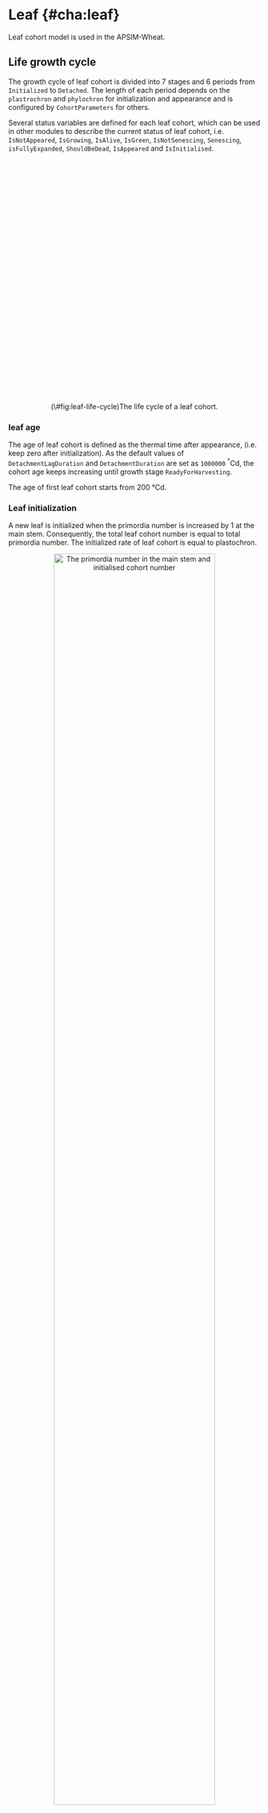 # Leaf {#cha:leaf}






Leaf cohort model is used in the APSIM-Wheat.

## Life growth cycle

The growth cycle of leaf cohort is divided into 7 stages and 6 periods from `Initialized` to `Detached`. The length of each period depends on the `plastrochron` and `phylochron` for initialization and appearance and is configured by `CohortParameters` for others.

Several status variables are defined for each leaf cohort, which can be used in other modules to describe the current status of leaf cohort, i.e. `IsNotAppeared`, `IsGrowing`, `IsAlive`, `IsGreen`, `IsNotSenescing`, `Senescing`, `isFullyExpanded`, `ShouldBeDead`, `IsAppeared` and `IsInitialised`. 

<div class="fig-input">
<div class="figure" style="text-align: center">
<!--html_preserve--><div id="htmlwidget-f6ea0645d1cfd0e1944f" style="width:95%;height:470.4px;" class="DiagrammeR html-widget"></div>
<script type="application/json" data-for="htmlwidget-f6ea0645d1cfd0e1944f">{"x":{"diagram":"sequenceDiagram;\n\tInitialized->>Appeared: Appearance \n\tAppeared->>Expanded: GrowthDuration\n\tExpanded->>Senescing: LagDuration\n\tSenescing->>Senesced: SenescenceDuration\n\tSenesced->>Detaching: DetachmentLagDuration\n\tDetaching->>Detached: DetachmentDuration\n    Initialized->Appeared: IsNotAppeared\n    Initialized->Expanded: IsGrowing\n\tInitialized->>Senesced: IsAlive\n\tInitialized->>Senesced: IsGreen\n\tInitialized->>Senescing: IsNotSenescing\n\tSenescing->>Senesced: IsSenescing\n\tExpanded->>Detached: IsFullyExpanded\n\tSenesced->>Detached: ShouldBeDead\n\tSenesced->>Detached: Finished\n\tAppeared->>Detached: IsAppeared\n\tInitialized->>Detached: IsInitialised\n"},"evals":[],"jsHooks":[]}</script><!--/html_preserve-->
<p class="caption">(\#fig:leaf-life-cycle)The life cycle of a leaf cohort.</p>
</div>
</div>



### leaf age

The age of leaf cohort is defined as the thermal time after appearance, (i.e. keep zero after initialization). As the default values of `DetachmentLagDuration` and `DetachmentDuration` are set as `1000000` <sup>&deg;</sup>Cd, the cohort age keeps increasing until growth stage `ReadyForHarvesting`.

<div class="fig-output">

</div>

<div class="rmdimportant">
<p>The age of first leaf cohort starts from 200 °Cd.</p>
</div>


### Leaf initialization

A new leaf is initialized when the primordia number is increased by 1 at the main stem. Consequently, the total leaf cohort number is equal to total primordia number. The initialized rate of leaf cohort is equal to plastochron.

<div class="fig-output">

<div class="figure" style="text-align: center">
<img src="leaf_files/figure-html/leaf-init-number-1.png" alt="The primordia number in the main stem and initialised cohort number" width="80%" />
<p class="caption">(\#fig:leaf-init-number)The primordia number in the main stem and initialised cohort number</p>
</div>
</div>


<div class="rmdimportant">
<p>The plastochron supposed to 1.1 times of phyllochron. However the slope of Figure @ref(fig:leaf-init-number)B (plastochron) is constant which is contrast with the slope of @ref(fig:leaf-appear-number)B (phyllochron).</p>
</div>


### Leaf appearance 
A new leaf is appeared when the node number is increased by 1 at the main stem. Consequently, the appearance rate of leaf cohort is equal to phyllochron. Most of parameters of leaf cohort are determined at leaf appearance. 


<div class="fig-output">

<div class="figure" style="text-align: center">
<img src="leaf_files/figure-html/leaf-appear-number-1.png" alt="The node number in the main stem and appeared cohort number" width="80%" />
<p class="caption">(\#fig:leaf-appear-number)The node number in the main stem and appeared cohort number</p>
</div>
</div>

### Growth duration

In APSIM-Wheat model, leaf expansion of cohort $i$ starts from appearance of leaf tip $i$, i.e. the expasion of leaf cohort in the sheath is ignored which does not contribute to green leaf or leaf area index. The growth duration of spring wheat is close to one phylochron as the synchronization of leaf blade and sheath   [@skinner_elongation_1995].

As the variation of phyllochron (Fig. \@ref(fig:str-phyllochron)), the growth duration also changes by cohort rank. The growth duration of flag leaf is shorter than secondary leaf as the fraction of flag leaf (Fig. \@ref(fig:final-leaf-fraction).

<div class="fig-output">

</div>


### Lag duration 

Lag duration (full functional duration) is defined as 4 phyllochrons for leaf appeared during vegetative period (from emergence to terminal spikelet). For leaf cohort appeared during stem elongation period (from terminal spikelet to flag leaf), the lag duration equals to total length from stage `FlagLeaf` to stage `EndGrainFill` minus 3 phyllochron (`senescence duration`), i.e. flag leaf is completely death at the stage `EndGrainFill`. 


<div class="fig-output">

</div>

### Senescene and detachment duration

Senescence duration is defined as 3 phyllochrons. Detachment lag and detachment duration are set as a big value `1000000` which assumes no detachment in wheat. Actually all leaves are detached at `Harvesting` event. 

Figure \@ref(fig:leaf-cohort-number) shows the number of leaf cohort for expanding, initialized, appeared, senescing and dead cohort.

<div class="fig-output">
<div class="figure" style="text-align: center">
<img src="leaf_files/figure-html/leaf-cohort-number-1.png" alt="Initialized, appeared and expanding cohort number" width="80%" />
<p class="caption">(\#fig:leaf-cohort-number)Initialized, appeared and expanding cohort number</p>
</div>
</div>

<div class="rmdimportant">
<p>The expanding leaves are jumping up and down which is caused by the strange duration of leaf growth. We should expect the same growth duration for Leaf 1 and Leaf 2, Leaf 3, 4 and 6.</p>
</div>

### Drought stress

After appearance, leaf development is accelerated by the drought stress through increasing the daily thermal time, i.e. leaf age is accelerated by drought. The factor of acceleration depends on the ratio of water supply and demand (Figure \@ref(fig:water-supply-demand-ratio)). Daily thermal time is doubled when there is no water supply (i.e. Ratio of water supply and demand equals to zero), and no acceleration when ratio above 0.7 (The values in Figure \@ref(fig:leaf-development-drought) plus one).


<div class="fig-input">
<div class="figure" style="text-align: center">
<img src="leaf_files/figure-html/leaf-development-drought-1.png" alt="Drought stress accelerates leaf development. Daily thermal time is doubled when there is no water supply (i.e. Ratio of water supply and demand equals to zero), and no acceleration when ratio above 0.7." width="80%" />
<p class="caption">(\#fig:leaf-development-drought)Drought stress accelerates leaf development. Daily thermal time is doubled when there is no water supply (i.e. Ratio of water supply and demand equals to zero), and no acceleration when ratio above 0.7.</p>
</div>
</div>


```csharp
//Acellerate thermal time accumulation if crop is water stressed.
double _ThermalTime;
if ((LeafCohortParameters.DroughtInducedSenAcceleration != null) && (IsFullyExpanded))
    _ThermalTime = TT * LeafCohortParameters.DroughtInducedSenAcceleration.Value;
else _ThermalTime = TT;

```


## Cohort population

Cohort population is initialized as the total stem population at appearance of leaf cohort, and proportionally reduced by plant and stem mortalities (\@ref(#sec-structure-mortality)) at each day after appearance.

<div class='fig-output'>

</div>

The total leaf number is multiplied by leaf cohort number and stem number (Figure \@ref(fig:leaf-number)).

<div class="fig-output">
<div class="figure" style="text-align: center">
<img src="leaf_files/figure-html/leaf-number-1.png" alt="Appeared number of green, senesced and total leaves" width="80%" />
<p class="caption">(\#fig:leaf-number)Appeared number of green, senesced and total leaves</p>
</div>
</div>



<div class="rmdimportant">
<p>The tiller death is detached from plants, but leaf death isn't detached.</p>
</div>


The fraction of final leaf is set as 1, but return the actual fraction of the final leaf if the last leaf has appeared. 

<div class="fig-output">

</div>



## Development of leaf size

During the growth duration of each cohort, the daily increase of leaf area is detemined by the minimum increase of water ($\Delta A_{water}$) and carbon ($\Delta A_{carbon}$) constrained leaf area. 


### Maximum (potential) leaf area

The maximum leaf area of each leaf cohort is determined by potential maximum leaf area and reduced by cell division stress and final leaf fraction when leaf cohort is appeared. 


The potential maximum leaf areas by rank are specified by two parameters the maximum leaf area in all leaves (`AreaLargestLeaves` with default value 2600 mm^2^) and an age factor (Figure \@ref(fig:maximum-area-age)). The age factor is assumed leaf areas are linearly increasing from stage `Emergence` to `Terminal spikelet`, and all leaves appeared after stage `Terminal Spikelet` have the same maximum leaf area (the last three leaves in the current configuration of plastochron and phyllochron, Figure \@ref(fig:node-number)).

<div class="rmbimportant">
<p>The function of maximum leaf size is proposed to change. Documentation needs to update.</p>
</div>


<div class="fig-input">

</div>



The stress factor of cell division is determined by water (Figure \@ref(fig:water-supply-demand-ratio)) and nitrogen stresses (Figure \@ref(fig:nitrogen-functional-nitrogen)). Stress of cell division is averaged by cell division stress factors from initialization to appearance.

In the test simulation, the maximum leaf areas are increasing from Rank 1 to Rank 9, then decreasing to flag leaf (Figure \@ref(fig:leaf-cohort-max-area)), which is caused by nitrogen stress after terminal spikelet (Figure \@ref(fig:nitrogen-functional-nitrogen)). 

<div class="fig-output">

</div>



### Potential expansion of leaf cohort

The potential leaf area is calculated by a logistic equation as a function of thermal time after leaf appearance. The shape of logistic equation is determiend by parameter `LeafSizeShapeParameter` with default value `0.3` (Fig. \@ref(fig:size-function)). 

<div class="figure" style="text-align: center">
<img src="leaf_files/figure-html/size-function-1.png" alt="The size function of leaf area development" width="80%" />
<p class="caption">(\#fig:size-function)The size function of leaf area development</p>
</div>



### Water constrained leaf area

The potential increase of leaf area is reduced by `ExpansionStress` with default value 1



### Carbon constrained leaf area

<div class="fig-output">

</div>




<div class="fig-output">
<div class="figure" style="text-align: center">
<img src="leaf_files/figure-html/leaf-cohort-area-1.png" alt="Leaf area by leaf cohort" width="80%" />
<p class="caption">(\#fig:leaf-cohort-area)Leaf area by leaf cohort</p>
</div>
</div>


Not sure about the meaning of leaf size?

<div class="fig-output">
<div class="figure" style="text-align: center">
<img src="leaf_files/figure-html/leaf-cohort-size-1.png" alt="Leaf size by leaf cohort" width="80%" />
<p class="caption">(\#fig:leaf-cohort-size)Leaf size by leaf cohort</p>
</div>
</div>





Leaf area index (LAI) are calculated for green leaf ($\text{LAI}_{g}$), dead leaf ($\text{LAI}_{d}$), and total leaf ($\text{LAI}_{t}$). 


<div class="fig-output">
<div class="figure" style="text-align: center">
<img src="leaf_files/figure-html/leaf-lai-1.png" alt="Leaf area index" width="80%" />
<p class="caption">(\#fig:leaf-lai)Leaf area index</p>
</div>
</div>


## Ground coverage

and coverage are calculated for green leaf ($C_g$), dead leaf ($C_d$), and total leaf ($C_t$) from LAI and extinction coefficient for green leaf ($k_{g}$) and dead leaf ($k_{d}$). 

$$
C_{g}=C_{max}(1-\exp(-k_{g}\frac{\text{LAI}_{g}}{C_{max}}))
$$

As the default value of maximum coverage ($C_{max}$) is 1, the function is reduced to
$$
C_{g}=1-\exp(-k_{g}\text{LAI}_{g})
$$

The similar equation is used for dead coverage.

$$
C_{d}=1-\exp(-k_{d}\text{LAI}_{d})
$$

Total coverage ($C_t$) is calculated from coverage of green and dead leaves.
$$
    C_{t} = 1 - (1 - C_{g})(1 - C_{d})
$$

The extinction coefficient for dead leaf ($k_{d}$) is defined as 0.3. The extinction coefficient for green leaf ($k_{g}$) is calculated by parameter `ExtinctionCoeff` which is depending on LAI and water stress.  

In the current version of APSIM-Wheat, extinction coefficient is set as 0.5 without variation as leaf area index. 

<div class="rmdnote">
<p>Extinction coefficient of dead leaf (<span class="math inline"><em>k</em><sub><em>d</em></sub></span>) is not setable in the APSIM User Interface which is defined in the xml file.</p>
</div>


<div class="fig-input">

</div>

The extinction coefficient of green leaf is adjusted by water stress which is the ratio of water supply and demand. No adjustment is applied to extinction coefficient if water supply is more than water demand. However, extinction coefficient is reduced when water supply is less than water demand (Figure \@ref(fig:k-water-stress), i.e. $k$ = 0.25 when no water supply).

<div class="fig-input">

</div>






<div class="fig-output">
<div class="figure" style="text-align: center">
<img src="leaf_files/figure-html/leaf-cover-1.png" alt="Coverage" width="80%" />
<p class="caption">(\#fig:leaf-cover)Coverage</p>
</div>
</div>




## Leaf biomass

Biomass supply

Biomass demand

<div class="fig-output">
<div class="figure" style="text-align: center">
<img src="leaf_files/figure-html/leaf-biomass-1.png" alt="Leaf biomass" width="80%" />
<p class="caption">(\#fig:leaf-biomass)Leaf biomass</p>
</div>
</div>



<div class="fig-output">
<div class="figure" style="text-align: center">
<img src="leaf_files/figure-html/leaf-specific-leaf-area-1.png" alt="Specific leaf area" width="80%" />
<p class="caption">(\#fig:leaf-specific-leaf-area)Specific leaf area</p>
</div>
</div>


<div class="fig-output">
<div class="figure" style="text-align: center">
<img src="leaf_files/figure-html/leaf-cohortspecific-leaf-area-1.png" alt="Specific leaf area by cohort" width="80%" />
<p class="caption">(\#fig:leaf-cohortspecific-leaf-area)Specific leaf area by cohort</p>
</div>
</div>

<div class="rmdwarning">
<p>Why does specific leaf area of flag leaf decrease after a few days of appearance.</p>
</div>


## Frost impact 

Kill a fraction in all leaves ...
